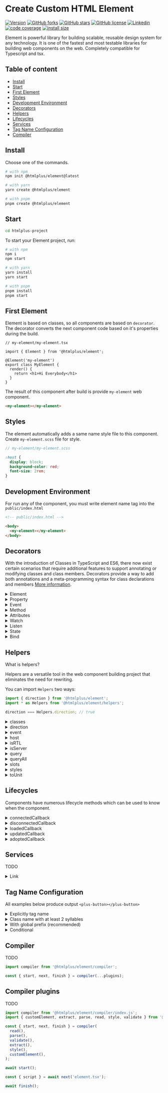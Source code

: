 # Create Custom HTML Element

[![Version](https://img.shields.io/npm/v/@htmlplus/element.svg)](https://www.npmjs.com/package/@htmlplus/element)
[![GitHub forks](https://img.shields.io/github/forks/htmlplus/element)](https://github.com/htmlplus/element/network/members)
[![GitHub stars](https://img.shields.io/github/stars/htmlplus/element)](https://github.com/htmlplus/element/stargazers)
[![GitHub license](https://img.shields.io/github/license/htmlplus/element)](https://github.com/htmlplus/core/blob/main/LICENSE)
[![Linkedin](https://img.shields.io/badge/Follow%20us-white?logo=linkedIn&color=0077B5&logoColor=white)](https://www.linkedin.com/company/htmlplus)
[![code coverage](https://img.shields.io/coveralls//htmlplus/element/.svg?style=flat-square)](https://coveralls.io/r/htmlplus/element/)
[![install size](https://packagephobia.now.sh/badge?p=element)](https://packagephobia.now.sh/result?p=element)

Element is powerful library for building scalable, reusable design system for any technology.
It is one of the fastest and most testable libraries for building web components on the web.
Completely compatible for Typescript and tsx.

## Table of content

- [Install](#install)
- [Start](#start)
- [First Element](#FirstElement)
- [Styles](#Styles)
- [Development Environment](#DevelopmentEnvironment)
- [Decorators](#decorators)
- [Helpers](#helpers)
- [Lifecycles](#lifecycles)
- [Services](#services)
- [Tag Name Configuration](#TagNameConfiguration)
- [Compiler](#compiler)

## Install

Choose one of the commands.

```bash
# with npm
npm init @htmlplus/element@latest

# with yarn
yarn create @htmlplus/element

# with pnpm
pnpm create @htmlplus/element
```

## Start

```bash
cd htmlplus-project
```

To start your Element project, run:

```bash
# with npm
npm i
npm start

# with yarn
yarn install
yarn start

# with pnpm
pnpm install
pnpm start
```

## First Element

Element is based on classes, so all components are based on `decorator`.
The decorator converts the next component code based on it's properties during the build.

```tsx
// my-element/my-element.tsx

import { Element } from '@htmlplus/element';

@Element('my-element')
export class MyElement {
  render() {
    return <h1>Hi Everybody</h1>
  }
}
```

The result of this component after build is provide `my-element` web component.

```html
<my-element></my-element>
```

## Styles

The element automatically adds a same name style file to this component. Create `my-element.scss` file for style.

```scss
// my-element/my-element.scss

:host {
  display: block;
  background-color: red;
  font-size: 2rem;
}
```

## Development Environment

For run any of the component, you must write element name tag into the `public/index.html`

```html
<!-- public/index.html -->

<body>
  <my-element></my-element>
</body>
```

## Decorators

With the introduction of Classes in TypeScript and ES6, there now exist certain scenarios that require additional features to support annotating or modifying classes and class members. Decorators provide a way to add both annotations and a meta-programming syntax for class declarations and members [More information](https://www.typescriptlang.org/docs/handbook/decorators.html).

<details>
  <summary>Element</summary>

Any component must be decorated with `@Element()` decorator. It also makes your web component tag name.

Options:

- **name**: `String` tag name

```tsx
import { Element } from '@htmlplus/element';

@Element('my-element')
export class MyElement {
  render() {
    return <h1>Hi Everybody</h1>
  }
}
```

```html
<my-element></my-element>
```

</details>

<details>
  <summary>Property</summary>

Property is decorated all the component properties for exposed attributes.

Options:

- **attribute**: TODO
- **reflect**: `Boolean` For watch mode, when you want to be notified of the attribute change.

```tsx
import { Element, Property } from '@htmlplus/element';

@Element()
export class SayGreeting {

  @Property()
  name?: string = 'Simon';

  render() {
    return <h1>Hi {this.name}</h1>
  }
}
```

```html
<say-greeting name="Jan" id="greeting"></say-greeting>

<script>
  document.getElementById('greeting').name; // Jan
</script>
```

</details>

<details>
  <summary>Event</summary>

Components can emit data and events using the Event decorator.

Options:

- **name**: A `String` custom event name to override the default.
- **bubbles**: A `Boolean` indicating whether the event bubbles up through the DOM or not. default is `false`.
- **cancelable**: A `Boolean` indicating whether the event is cancelable. default is `false`.
- **composed**: A `Boolean` value indicating whether or not the event can bubble across the boundary between the shadow DOM and the regular DOM. The default is `false`.

```tsx
import { Element, Event, EventEmitter } from '@htmlplus/element';

@Element()
export class MyButton {

  @Event()
  clicked!: EventEmitter;

  render() {
    return (
      <button onClick={() => this.clicked()}>
        <slot />
      </button>
    )
  }
}
```

```html
<my-button id="button">Button</my-button>

<script>
  document.getElementById('button').addEventListener('clicked', () => alert('Clicked!'));
</script>
```

</details>

<details>
  <summary>Method</summary>

Ths `@Method` decorator can be called directly from the element. It can be called from the outside.

```tsx
import { Element, Method, State } from '@htmlplus/element';

@Element()
export class MyCounter {

  @State()
  counter?: number;

  @Method()
  increase() {
    this.counter++;
  }

  render() {
    return (
      <button>
        {this.counter}
      </button>
    )
  }
}
```

```html
<my-counter id="counter"></my-counter>

<script>
  document.getElementById('counter').increase();
</script>
```

</details>

<details>
  <summary>Attributes</summary>

TODO

```tsx
import { Attributes, Element } from '@htmlplus/element';

@Element('my-button')
export class MyButton {

  @Attributes()
  get attributes() {
    return {
      role: 'button'
    }
  }

  render() {
    return <button><slot /></button>
  }
}
```

```html
<my-button role="button"></my-button>
```

</details>

<details>
  <summary>Watch</summary>

`@Watch` take the name of the `@Property` and `@State` variable to monitor as a parameter. Any time the value of that property changes the function decorated by `@Watch` will be invoked with the `key`, `newValue` and `oldValue` as parameters. This is called first out of the lifecycle callbacks after a property changes.

- **name**: `String` property name

```tsx
import { Element, Property, Watch } from '@htmlplus/element';


@Element()
export class MyElement {

  @Property()
  name?: string;

  @Watch('name')
  watcher(key, newValue, oldValue) {}
}
```

</details>

<details>
  <summary>Listen</summary>

The `@Listen` decorates a function that will handle the event.
It takes two parameter, event name and event config.

Options:

- **target**: `body | document | window | host` This option allows us to set where we will listen for the event.
- **once**: `Boolean` Listen just for one time.
- **passive**: `Boolean` This will guarantee to the DOM that the event being fired will not `.stopPropagation()`.
- **signal**: TODO
- **capture**: `Boolean` This option is about when during the event lifecycle the handler will be called.

```tsx
import { Element, Listen } from '@htmlplus/element';

@Element()
export class MyButton {
  @Listen('click')
  onClick(event) {}
}
```

```tsx
import { Element, Listen } from '@htmlplus/element';

@Element()
export class MyContainer {
  @Listen('scroll', { target: 'window' })
  onScroll(event) {}
}
```

```tsx
import { Element, ListenOptions } from '@htmlplus/element';

@Element()
export class MyButton {

  @ListenOptions({ once: true })
  onClick(event) {}

  render() {
    return (
      <button onClick={this.onClick}>
        <slot />
      </button>
    )
  }
}
```

</details>

<details>
  <summary>State</summary>

The `@State` decorator is for manage data inside the component.
Any changes of `@State` will cause the render function to called again.

```tsx
import { Element, Listen, State } from '@htmlplus/element';

@Element()
export class MySwitch {

  @State()
  active?: boolean;

  @Listen('click')
  onClick() {
    this.active = !this.active;
  }

  render() {
    return (
      <button>
        {this.active ? 'On' : 'Off'}
      </button>
    )
  }
}
```

</details>

<details>
  <summary>Bind</summary>

The `@Bind` for decorating methods only, by binding them to the current context.

```tsx
import { Bind, Element } from '@htmlplus/element';

@Element()
export class MyButton {

  @Bind()
  onScroll(event) {
    console.log(event);
  }

  connectedCallback() {
    document.addEventListener('scroll', this.onScroll);
  }

  disconnectedCallback() {
    document.removeEventListener('scroll', this.onScroll);
  }
}
```

</details>

## Helpers

What is helpers?

Helpers are a versatile tool in the web component building project that eliminates the need for rewriting.

You can import `Helpers` two ways:

```js
import { direction } from '@htmlplus/element';
import * as Helpers from '@htmlplus/element/helpers';

direction === Helpers.direction; // true
```

<details>
  <summary>classes</summary>

TODO
`¯\_(ツ)_/¯`

</details>

<details>
  <summary>direction</summary>

This helper returns `ltr` or `rtl` from component.

```js
import { Element, direction } from '@htmlplus/element';

@Element()
export class MyElement {
  connectedCallback() {
    direction(this); // 'ltr' | 'rtl'
  }
}
```

</details>

<details>
  <summary>event</summary>

`Event` is a wrapper of event listener, in JavaScript. `on` is like a `addEventListener` and `off` is like `removeEventListener` and used when you want to add or remove event on `window | documnet | Element`.

Options:

- target: `window | documnet | Element`
- event: `string`
- handler: `EventListenerOrEventListenerObject`
- options: `boolean | AddEventListenerOptions`

```js
import { Bind, Element, on, off } from '@htmlplus/element';

@Element()
export class MyElement {

  @Bind()
  onClick(event) {
    console.log(event);
  }

  connectedCallback() {
    on(window, 'click', this.onClick /*, options*/);
  }

  disconnectedCallback() {
    off(window, 'click', this.onClick /*, options*/);
  }
}
```

</details>

<details>
  <summary>host</summary>

Returns output element of component.

```js
import { Element, host } from '@htmlplus/element';

@Element()
export class MyElement {
  connectedCallback() {
    host(this); // <my-element></my-element>
  }
}
```

</details>

<details>
  <summary>isRTL</summary>

Returns a `boolean` to diagnosis direction style of element.

```js
import { Element, isRTL } from '@htmlplus/element';

@Element()
export class MyElement {
  connectedCallback() {
    isRTL(this); // false | true
  }
}
```

</details>

<details>
  <summary>isServer</summary>

Is a way to understand to component is mounted in DOM or not.

```js
import { Element, isServer } from '@htmlplus/element';

@Element()
export class MyElement {
  connectedCallback() {
    isServer(this); // false | true
  }
}
```

</details>

<details>
  <summary>query</summary>

Is a wrapper of `querySelector` Is a way to find an element with a specific features.

Options:

- target: `HTML Element` or `Element Component(this)`
- selectors: `string` any specific features such as `id`, `class`, `element name`, ...

```js
import { Element, query } from '@htmlplus/element';

@Element()
export class MyElement {

  connectedCallback() {
    query(this, 'h1');      // <h1></h1>
    query(this, '#first');  // <h2></h2>
    query(this, '.second'); // <h3></h3>
  }

  render() {
    return (
      <div>
        <h1></h1>
        <h2 id="first"></h2>
        <h3 class="second"></h3>
      </div>
    )
  }
}
```

</details>

<details>
  <summary>queryAll</summary>

Is a wrapper of `querySelectorAll` Is a way to find an array of elements with a specific features.

Options:

- target: `HTML Element` or `Element Component(this)`
- selectors: `string` any specific features such as `id`, `class`, `element name`, ...

```js
import { Element, queryAll } from '@htmlplus/element';

@Element()
export class MyElement {

  connectedCallback() {
    queryAll(this, 'div > *'); // [<h1></h1>, <h2></h2>, <h3></h3>]
  }

  render() {
    return (
      <div>
        <h1></h1>
        <h2 id="first"></h2>
        <h3 class="second"></h3>
      </div>
    )
  }
}
```

</details>

<details>
  <summary>slots</summary>

Sometimes components need to render dynamic children in specific locations in their component, so we use `slot` for separate these.

`slots` return the state of the slots of a component (is empty or not).

```js
import { Element, Property, slots } from '@htmlplus/element';

@Element()
export class MyElement {

  loadedCallback() {
    slots(this) // { default: true, main: true, empty: false }
  }

  render() {
    return (
      <div>
        <slot />
        <slot name="main" />
        <slot name="empty" />
      </div>
    )
  }
}
```

```html
<my-element>
  <h1></h1>
  <h2 slot="main"></h2>
  <h3 slot="extra"></h3>
</my-element>
```

</details>

<details>
  <summary>styles</summary>

Returns css style of your `array` or `object` style.

Options:

- input: `array | object`

```js
import { Element, Property, styles } from '@htmlplus/element';

@Element()
export class MyElement {

  @Property()
  top?: number = 0;

  get styles() {
    return styles({
      top: this.top + 'px',
      position: 'absolute',
    })
  }

  render() {
    return (
      <div style={this.styles}>
        <slot />
      </div>
    )
  }
}
```

</details>

<details>
  <summary>toUnit</summary>

Transformer to `number` type or make unit based on unit input.

Options:

- input: `number | string`
- unit: `string`

```js
import { Element, Property, toUnit } from '@htmlplus/element';

@Element()
export class MyElement {

  @Property()
  width?: string | number;

  render() {
    return (
      <div style={`width: ${toUnit(this.width)}`}>
        <slot />
      </div>
    )
  }
}
```

```html
<my-element width="150"></my-element>   <!-- 150px -->
<my-element width="150px"></my-element> <!-- 150px -->
```

</details>

## Lifecycles

Components have numerous lifecycle methods which can be used to know when the component.

<details>
  <summary>connectedCallback</summary>

Called every time the component is connected to the DOM. When the component is first connected, this method is called before `loadedCallback`.

```js
import { Element } from '@htmlplus/element';

@Element()
export class MyElement {

  connectedCallback() {
    console.log("Component is connected!")
  }

  render() {
    return (
      <slot />
    )
  }
}
```

</details>

<details>
  <summary>disconnectedCallback</summary>

Called every time the component is disconnected from the DOM.

```js
import { Element } from '@htmlplus/element';

@Element()
export class MyElement {

  disconnectedCallback() {
    console.log("Component is disconnected!")
  }

  render() {
    return (
      <slot />
    )
  }
}
```

</details>

<details>
  <summary>loadedCallback</summary>

Called once just after the component is fully loaded and the first `render()`.

```js
import { Element } from '@htmlplus/element';

@Element()
export class MyElement {

  loadedCallback() {
    console.log("Component is loaded!")
  }

  render() {
    return (
      <slot />
    )
  }
}
```

</details>

<details>
  <summary>updatedCallback</summary>

Called everytime when `states` or `props` changed.It's never called during the first `render()`.

```js
import { Element } from '@htmlplus/element';

@Element()
export class MyElement {

  loadedCallback(prevProps, prevState, snapshot) {
    console.log("Component is updated!")
  }

  render() {
    return (
      <slot />
    )
  }
}
```

</details>

<details>
  <summary>adoptedCallback</summary>

TODO

</details>

## Services

TODO

<details>
  <summary>Link</summary>

TODO

</details>

## Tag Name Configuration

All examples below produce output `<plus-button></plus-button>`

<details>
  <summary>Explicitly tag name</summary>

You can give the final name of your component as an input to the `@Element`.

```js
import { Element } from '@htmlplus/element';

@Element('plus-button')
export class Button {}
```

</details>

<details>
  <summary>Class name with at least 2 syllables</summary>

The name of your element should eventually be `two` syllables.

```js
import { Element } from '@htmlplus/element';

@Element()
export class PlusButton {} // <plus-button></plus-button>
```

</details>

<details>
  <summary>With global prefix (recommended)</summary>

You can set a prefix for all elements and this prefix attached to all elements.

```js
import { Element } from '@htmlplus/element';

@Element()
export class Button {}
```

Use `prefix` key in `plus.config.js` file.

```js
export default [
  ...
  extract({
    prefix: 'plus',
  })
  ...
]
```

</details>

<details>
  <summary>Conditional</summary>

TODO

</details>

## Compiler

TODO

```js
import compiler from '@htmlplus/element/compiler';

const { start, next, finish } = compiler(...plugins);
```

## Compiler plugins

TODO

```js
import compiler from '@htmlplus/element/compiler/index.js';
import { customElement, extract, parse, read, style, validate } from '@htmlplus/element/compiler/index.js';

const { start, next, finish } = compiler(
  read(),
  parse(),
  validate(),
  extract(),
  style(),
  customElement(),
);

await start();

const { script } = await next('element.tsx');

await finish();
```
